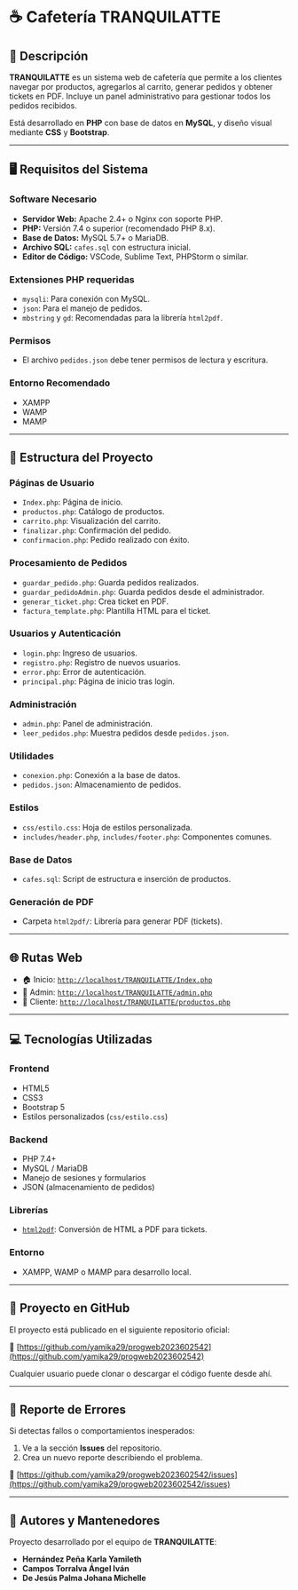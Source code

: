 # ☕ Cafetería TRANQUILATTE

## 📌 Descripción

**TRANQUILATTE** es un sistema web de cafetería que permite a los clientes navegar por productos, agregarlos al carrito, generar pedidos y obtener tickets en PDF. Incluye un panel administrativo para gestionar todos los pedidos recibidos.

Está desarrollado en **PHP** con base de datos en **MySQL**, y diseño visual mediante **CSS** y **Bootstrap**.

---

## 🖥 Requisitos del Sistema

### Software Necesario

- **Servidor Web:** Apache 2.4+ o Nginx con soporte PHP.
- **PHP:** Versión 7.4 o superior (recomendado PHP 8.x).
- **Base de Datos:** MySQL 5.7+ o MariaDB.
- **Archivo SQL:** `cafes.sql` con estructura inicial.
- **Editor de Código:** VSCode, Sublime Text, PHPStorm o similar.

### Extensiones PHP requeridas

- `mysqli`: Para conexión con MySQL.
- `json`: Para el manejo de pedidos.
- `mbstring` y `gd`: Recomendadas para la librería `html2pdf`.

### Permisos

- El archivo `pedidos.json` debe tener permisos de lectura y escritura.

### Entorno Recomendado

- XAMPP  
- WAMP  
- MAMP  

---

## 📁 Estructura del Proyecto

### Páginas de Usuario

- `Index.php`: Página de inicio.
- `productos.php`: Catálogo de productos.
- `carrito.php`: Visualización del carrito.
- `finalizar.php`: Confirmación del pedido.
- `confirmacion.php`: Pedido realizado con éxito.

### Procesamiento de Pedidos

- `guardar_pedido.php`: Guarda pedidos realizados.
- `guardar_pedidoAdmin.php`: Guarda pedidos desde el administrador.
- `generar_ticket.php`: Crea ticket en PDF.
- `factura_template.php`: Plantilla HTML para el ticket.

### Usuarios y Autenticación

- `login.php`: Ingreso de usuarios.
- `registro.php`: Registro de nuevos usuarios.
- `error.php`: Error de autenticación.
- `principal.php`: Página de inicio tras login.

### Administración

- `admin.php`: Panel de administración.
- `leer_pedidos.php`: Muestra pedidos desde `pedidos.json`.

### Utilidades

- `conexion.php`: Conexión a la base de datos.
- `pedidos.json`: Almacenamiento de pedidos.

### Estilos

- `css/estilo.css`: Hoja de estilos personalizada.
- `includes/header.php`, `includes/footer.php`: Componentes comunes.

### Base de Datos

- `cafes.sql`: Script de estructura e inserción de productos.

### Generación de PDF

- Carpeta `html2pdf/`: Librería para generar PDF (tickets).

---

## 🌐 Rutas Web

- 🏠 Inicio: [`http://localhost/TRANQUILATTE/Index.php`](http://localhost/TRANQUILATTE/login.php)  
- 🔐 Admin: [`http://localhost/TRANQUILATTE/admin.php`](http://localhost/TRANQUILATTE/admin.php)  
- 🛒 Cliente: [`http://localhost/TRANQUILATTE/productos.php`](http://localhost/TRANQUILATTE/productos.php)

---

## 💻 Tecnologías Utilizadas

### Frontend

- HTML5
- CSS3
- Bootstrap 5
- Estilos personalizados (`css/estilo.css`)

### Backend

- PHP 7.4+
- MySQL / MariaDB
- Manejo de sesiones y formularios
- JSON (almacenamiento de pedidos)

### Librerías

- [`html2pdf`](https://github.com/spipu/html2pdf): Conversión de HTML a PDF para tickets.

### Entorno

- XAMPP, WAMP o MAMP para desarrollo local.

---

## 🚀 Proyecto en GitHub

El proyecto está publicado en el siguiente repositorio oficial:

🔗 [https://github.com/yamika29/progweb2023602542](https://github.com/yamika29/progweb2023602542)

Cualquier usuario puede clonar o descargar el código fuente desde ahí.

---

## 🐞 Reporte de Errores

Si detectas fallos o comportamientos inesperados:

1. Ve a la sección **Issues** del repositorio.  
2. Crea un nuevo reporte describiendo el problema.

📍 [https://github.com/yamika29/progweb2023602542/issues](https://github.com/yamika29/progweb2023602542/issues)

---

## 👥 Autores y Mantenedores

Proyecto desarrollado por el equipo de **TRANQUILATTE**:

- **Hernández Peña Karla Yamileth**  
- **Campos Torralva Ángel Iván**  
- **De Jesús Palma Johana Michelle**
